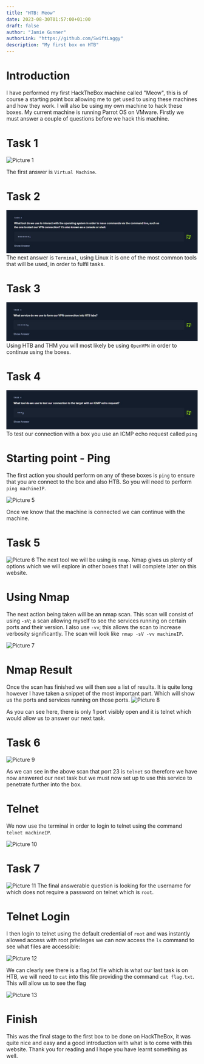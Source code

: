 ```yaml
---
title: "HTB: Meow"
date: 2023-08-30T01:57:00+01:00
draft: false
author: "Jamie Gunner"
authorLink: "https://github.com/SwiftLaggy"
description: "My first box on HTB"
---
```


# Introduction
I have performed my first HackTheBox machine called "Meow", this is of course a starting point box allowing me to get used to using these machines and how they work. I will also be using my own machine to hack these boxes. My current machine is running Parrot OS on VMware. Firstly we must answer a couple of questions before we hack this machine. 
# Task 1 
![Picture 1](/images/Meow//Meow/Task1.jpg)

The first answer is ``Virtual Machine``.

# Task 2
![Picture 2](/images/Meow//Task2.jpg)
The next answer is ``Terminal``, using Linux it is one of the most common tools that will be used, in order to fulfil tasks. 

# Task 3
![Picture 3](/images/Meow//Task3.jpg)
Using HTB and THM you will most likely be using ``OpenVPN`` in order to continue using the boxes. 
# Task 4
![Picture 4](/images/Meow//Task4.jpg)
To test our connection with a box you use an ICMP echo request called ``ping``

# Starting point - Ping
The first action you should perform on any of these boxes is  ``ping``  to ensure that you are connect to the box and also HTB. So you will need to perform
```ping machineIP```.

![Picture 5](/images/Meow//Ping.png)

Once we know that the machine is connected we can continue with the machine.

# Task 5 
![Picture 6](/images/Meow//Task5.jpg)
The next tool we will be using is ``nmap``. Nmap gives us plenty of options which we will explore in other boxes that I will complete later on this website. 
# Using Nmap
The next action being taken will be an nmap scan. This scan will consist of using ``-sV``; a scan allowing myself to see the services running on certain ports and their version. I also use  ``-vv``; this allows the scan to increase verbosity significantly. The scan will look like```
nmap -sV -vv machineIP```.

![Picture 7](/images/Meow//Nmap.png)


# Nmap Result
Once the scan has finished we will then see a list of results. It is quite long however I have taken a snippet of the most important part. Which will show us the ports and services running on those ports.
![Picture 8](/images/Meow//NmapResult.png)

As you can see here, there is only 1 port visibly open and it is telnet which would allow us to answer our next task.

# Task 6
![Picture 9](/images/Meow//Task6.jpg)

As we can see in the above scan that port 23 is ``telnet`` so therefore we have now answered our next task but we must now set up to use this service to penetrate further into the box. 

# Telnet
We now use the terminal in order to login to telnet using the command ```telnet machineIP```.

![Picture 10](/images/Meow//Telnet.png)

# Task 7
![Picture 11](/images/Meow//Task7.jpg)
The final answerable question is looking for the username for which does not require a password on telnet which is ``root``.
# Telnet Login
I then login to telnet using the default credential of ``root`` and was instantly allowed access with root privileges we can now access the ``ls`` command to see what files are accessible:

![Picture 12](/images/Meow//Ls.png)

We can clearly see there is a flag.txt file which is what our last task is on HTB, we will need to ``cat`` into this file providing the command ```cat flag.txt```. This will allow us to see the flag

![Picture 13](/images/Meow//Cat.png)

# Finish
This was the final stage to the first box to be done on HackTheBox, it was quite nice and easy and a good introduction with what is to come with this website. Thank you for reading and I hope you have learnt something as well. 
